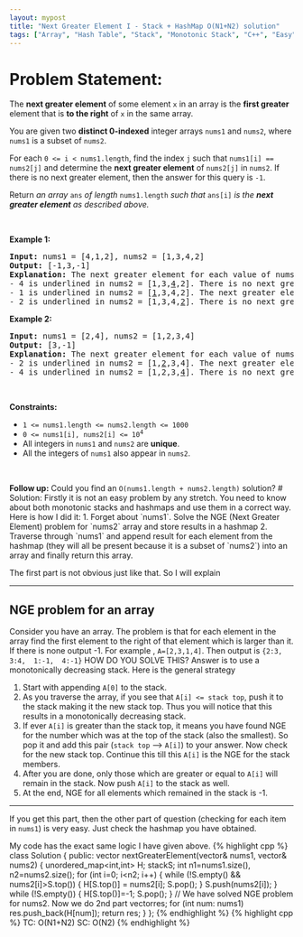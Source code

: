 ```yaml
---
layout: mypost
title: "Next Greater Element I - Stack + HashMap O(N1+N2) solution"
tags: ["Array", "Hash Table", "Stack", "Monotonic Stack", "C++", "Easy"]
---
```

# Problem Statement:
<p>The <strong>next greater element</strong> of some element <code>x</code> in an array is the <strong>first greater</strong> element that is <strong>to the right</strong> of <code>x</code> in the same array.</p>

<p>You are given two <strong>distinct 0-indexed</strong> integer arrays <code>nums1</code> and <code>nums2</code>, where <code>nums1</code> is a subset of <code>nums2</code>.</p>

<p>For each <code>0 &lt;= i &lt; nums1.length</code>, find the index <code>j</code> such that <code>nums1[i] == nums2[j]</code> and determine the <strong>next greater element</strong> of <code>nums2[j]</code> in <code>nums2</code>. If there is no next greater element, then the answer for this query is <code>-1</code>.</p>

<p>Return <em>an array </em><code>ans</code><em> of length </em><code>nums1.length</code><em> such that </em><code>ans[i]</code><em> is the <strong>next greater element</strong> as described above.</em></p>

<p>&nbsp;</p>
<p><strong class="example">Example 1:</strong></p>

<pre>
<strong>Input:</strong> nums1 = [4,1,2], nums2 = [1,3,4,2]
<strong>Output:</strong> [-1,3,-1]
<strong>Explanation:</strong> The next greater element for each value of nums1 is as follows:
- 4 is underlined in nums2 = [1,3,<u>4</u>,2]. There is no next greater element, so the answer is -1.
- 1 is underlined in nums2 = [<u>1</u>,3,4,2]. The next greater element is 3.
- 2 is underlined in nums2 = [1,3,4,<u>2</u>]. There is no next greater element, so the answer is -1.
</pre>

<p><strong class="example">Example 2:</strong></p>

<pre>
<strong>Input:</strong> nums1 = [2,4], nums2 = [1,2,3,4]
<strong>Output:</strong> [3,-1]
<strong>Explanation:</strong> The next greater element for each value of nums1 is as follows:
- 2 is underlined in nums2 = [1,<u>2</u>,3,4]. The next greater element is 3.
- 4 is underlined in nums2 = [1,2,3,<u>4</u>]. There is no next greater element, so the answer is -1.
</pre>

<p>&nbsp;</p>
<p><strong>Constraints:</strong></p>

<ul>
	<li><code>1 &lt;= nums1.length &lt;= nums2.length &lt;= 1000</code></li>
	<li><code>0 &lt;= nums1[i], nums2[i] &lt;= 10<sup>4</sup></code></li>
	<li>All integers in <code>nums1</code> and <code>nums2</code> are <strong>unique</strong>.</li>
	<li>All the integers of <code>nums1</code> also appear in <code>nums2</code>.</li>
</ul>

<p>&nbsp;</p>
<strong>Follow up:</strong> Could you find an <code>O(nums1.length + nums2.length)</code> solution?
# Solution:
Firstly it is not an easy problem by any stretch. You need to know about both monotonic stacks and hashmaps and use them in a correct way.
Here is how I did it:
1. Forget about `nums1`. Solve the NGE (Next Greater Element) problem for `nums2` array and store results in a hashmap
2. Traverse through `nums1` and append result for each element from the hashmap (they will all be present because it is a subset of `nums2`) into an array and finally return this array.

The first part is not obvious just like that. So I will explain

---
NGE problem for an array
----------------

Consider you have an array. The problem is that for each element in the array find the first element to the right of that element which is larger than it. If there is none output -1.
For example , `A=[2,3,1,4]`. Then output is `{2:3,  3:4,  1:-1,  4:-1}`
HOW DO YOU SOLVE THIS?
Answer is to use a monotonically decreasing stack.  Here is the general strategy
1. Start with appending `A[0]` to the stack.
2. As you traverse the array, if you see that `A[i] <= stack top`, push it to the stack making it the new stack top. Thus you will notice that this results in a monotonically decreasing stack.
2. If ever `A[i]` is greater than the stack top, it means you have found NGE for the number which was at the top of the stack (also the smallest). So pop it and add this pair (`stack top` --> `A[i]`) to your answer. Now check for the new stack top. Continue this till this `A[i]` is the NGE for the stack members.
3. After you are done, only those which are greater or equal to `A[i]` will remain in the stack. Now push `A[i]` to the stack as well.
4. At the end, NGE for all elements which remained in the stack is -1.

---

If you get this part, then the other part of question (checking for each item in `nums1`) is very easy. Just check the hashmap you have obtained.

My code has the exact same logic I have given above.
 {% highlight cpp %} 
class Solution {
public:
    vector<int> nextGreaterElement(vector<int>& nums1, vector<int>& nums2) {
        unordered_map<int,int> H;
        stack<int>S;
        int n1=nums1.size(), n2=nums2.size();
        for (int i=0; i<n2; i++)
        {
            while (!S.empty() && nums2[i]>S.top())
            {
                H[S.top()] = nums2[i];
                S.pop();
            }
            S.push(nums2[i]);
        }
        while (!S.empty())
        {
            H[S.top()]=-1;
            S.pop();
        }
        // We have solved NGE problem for nums2. Now we do 2nd part
        vector<int>res;
        for (int num: nums1) res.push_back(H[num]);
        return res;
    }
};
 {% endhighlight %}
 {% highlight cpp %} 
TC: O(N1+N2)
SC: O(N2)
 {% endhighlight %}